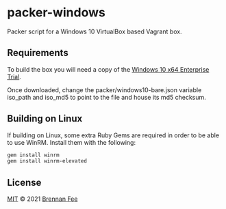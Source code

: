 # packer-windows

Packer script for a Windows 10 VirtualBox based Vagrant box.

## Requirements

To build the box you will need a copy of the
[Windows 10 x64 Enterprise Trial](https://www.microsoft.com/en-us/evalcenter/evaluate-windows-10-enterprise).

Once downloaded, change the packer/windows10-bare.json variable iso_path and iso_md5 to point to the
file and house its md5 checksum.

## Building on Linux

If building on Linux, some extra Ruby Gems are required in order to be able to use WinRM. Install
them with the following:

```bash
gem install winrm
gem install winrm-elevated
```

## License

[MIT](license.md) © 2021 [Brennan Fee](https://github.com/brennanfee)
